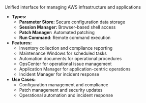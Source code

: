 Unified interface for managing AWS infrastructure and applications
- **Types:**
    - **Parameter Store:** Secure configuration data storage
    - **Session Manager:** Browser-based shell access
    - **Patch Manager:** Automated patching
    - **Run Command:** Remote command execution
- **Features:**
    - Inventory collection and compliance reporting
    - Maintenance Windows for scheduled tasks
    - Automation documents for operational procedures
    - OpsCenter for operational issue management
    - Application Manager for application-centric operations
    - Incident Manager for incident response
- **Use Cases:**
    - Configuration management and compliance
    - Patch management and security updates
    - Operational automation and incident response